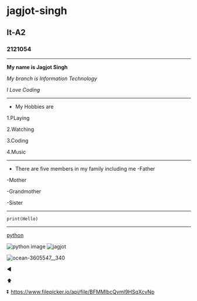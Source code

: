 # jagjot-singh
## It-A2
### 2121054
---

**My name is Jagjot Singh**

*My branch is Information Technology*

*I Love Coding*

---

* My Hobbies are

1.PLaying

2.Watching

3.Coding

4.Music


---
* There are five members in my family including me
-Father

-Mother

-Grandmother

-Sister

---

`print(Hello)`

---

[python](https://www.python.org/)

![python image](https://user-images.githubusercontent.com/109655748/180051436-a6bfaafe-37a4-413a-b974-f29117261386.jpeg)
![jagjot](https://user-images.githubusercontent.com/109655748/180052364-d9ebe67d-e24d-4f52-8193-6b41a37de1ae.jpg)

![ocean-3605547__340](https://user-images.githubusercontent.com/109655748/180052518-4e95cf0c-3fc2-4b06-97f6-b3adb8d5d011.jpg)

:arrow_backward:

:arrow_up:

:arrow_double_down:
https://www.filepicker.io/api/file/BFMMlbcQvml9HSqXcvNp
